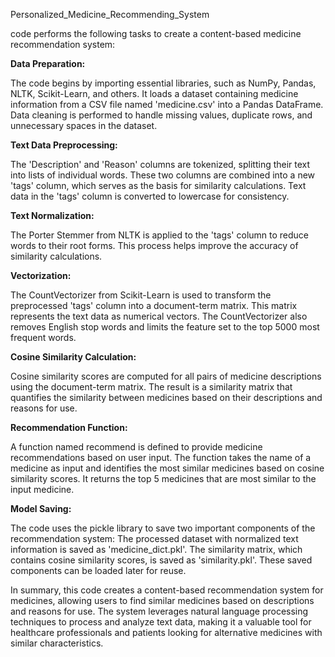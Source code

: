 Personalized_Medicine_Recommending_System

code performs the following tasks to create a content-based medicine recommendation system:

**Data Preparation:**

The code begins by importing essential libraries, such as NumPy, Pandas, NLTK, Scikit-Learn, and others.
It loads a dataset containing medicine information from a CSV file named 'medicine.csv' into a Pandas DataFrame.
Data cleaning is performed to handle missing values, duplicate rows, and unnecessary spaces in the dataset.

**Text Data Preprocessing:**

The 'Description' and 'Reason' columns are tokenized, splitting their text into lists of individual words.
These two columns are combined into a new 'tags' column, which serves as the basis for similarity calculations.
Text data in the 'tags' column is converted to lowercase for consistency.

**Text Normalization:**

The Porter Stemmer from NLTK is applied to the 'tags' column to reduce words to their root forms. This process helps improve the accuracy of similarity calculations.

**Vectorization:**

The CountVectorizer from Scikit-Learn is used to transform the preprocessed 'tags' column into a document-term matrix. This matrix represents the text data as numerical vectors.
The CountVectorizer also removes English stop words and limits the feature set to the top 5000 most frequent words.

**Cosine Similarity Calculation:**

Cosine similarity scores are computed for all pairs of medicine descriptions using the document-term matrix. The result is a similarity matrix that quantifies the similarity between medicines based on their descriptions and reasons for use.

**Recommendation Function:**

A function named recommend is defined to provide medicine recommendations based on user input.
The function takes the name of a medicine as input and identifies the most similar medicines based on cosine similarity scores.
It returns the top 5 medicines that are most similar to the input medicine.

**Model Saving:**

The code uses the pickle library to save two important components of the recommendation system:
The processed dataset with normalized text information is saved as 'medicine_dict.pkl'.
The similarity matrix, which contains cosine similarity scores, is saved as 'similarity.pkl'. These saved components can be loaded later for reuse.


In summary, this code creates a content-based recommendation system for medicines, allowing users to find similar medicines based on descriptions and reasons for use. The system leverages natural language processing techniques to process and analyze text data, making it a valuable tool for healthcare professionals and patients looking for alternative medicines with similar characteristics.
